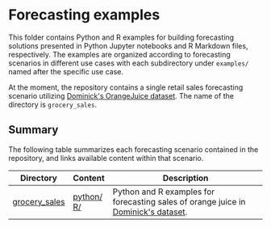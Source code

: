 # Forecasting examples

This folder contains Python and R examples for building forecasting solutions presented in Python Jupyter notebooks and R Markdown files, respectively. The examples are organized according to forecasting scenarios in different use cases with each subdirectory under `examples/` named after the specific use case. 

At the moment, the repository contains a single retail sales forecasting scenario utilizing [Dominick's OrangeJuice dataset](https://www.chicagobooth.edu/research/kilts/datasets/dominicks). The name of the directory is `grocery_sales`.


## Summary

The following table summarizes each forecasting scenario contained in the repository, and links available content within that scenario. 

| Directory                        | Content                                                        | Description                                                                                                                                          |
|----------------------------------|----------------------------------------------------------------|------------------------------------------------------------------------------------------------------------------------------------------------------|
| [grocery_sales](./grocery_sales) | [python/](./grocery_sales/python) <br> [R/](./grocery_sales/R) | Python and R examples for forecasting sales of orange juice in [Dominick's dataset](https://www.chicagobooth.edu/research/kilts/datasets/dominicks). |


